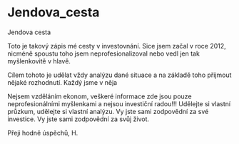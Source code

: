 # Jendova_cesta
Jendova cesta


Toto je takový zápis mé cesty v investovnání. Sice jsem začal v roce 2012, nicméně spoustu toho jsem neprofesionalizoval nebo vedl jen tak myšlenkovitě v hlavě.

Cílem tohoto je udělat vždy analýzu dané situace a na základě toho přijmout nějaké rozhodnutí. Každý jsme v něja

Nejsem vzděláním ekonom, veškeré informace zde jsou pouze neprofesionálními myšlenkami a nejsou investiční radou!!! Udělejte si vlastní průzkum, udělejte si vlastní analýzu. Vy jste sami zodpovědní za své investice. Vy jste sami zodpovědní za svůj život.

Přeji hodně úspěchů,
H.
